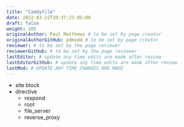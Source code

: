 ```yaml
---
title: "Caddyfile"
date: 2022-03-22T10:37:21-05:00
draft: false
weight: 105
originalAuthor: Paul Matthews # to be set by page creator
originalAuthorGitHub: pdmxdd # to be set by page creator
reviewer: # to be set by the page reviewer
reviewerGitHub: # to be set by the page reviewer
lastEditor: # update any time edits are made after review
lastEditorGitHub: # update any time edits are made after review
lastMod: # UPDATE ANY TIME CHANGES ARE MADE
---
```


- site block
- directive
  - respond
  - root
  - file_server
  - reverse_proxy